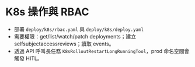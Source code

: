 # K8s 操作與 RBAC
- 部署 `deploy/k8s/rbac.yaml` 與 `deploy/k8s/deploy.yaml`
- 需要權限：get/list/watch/patch deployments；建立 selfsubjectaccessreviews；讀取 events。
- 透過 API 呼叫長任務 `K8sRolloutRestartLongRunningTool`，prod 命名空間會觸發 HITL。
